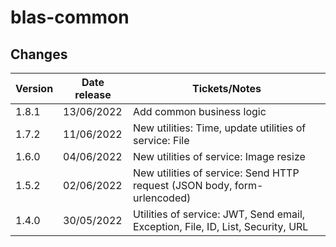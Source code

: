# blas-common

## Changes

| Version | Date release | Tickets/Notes                                                                   |
|---------|--------------|---------------------------------------------------------------------------------|
| 1.8.1   | 13/06/2022   | Add common business logic                                                       |
| 1.7.2   | 11/06/2022   | New utilities: Time, update utilities of service: File                          |
| 1.6.0   | 04/06/2022   | New utilities of service: Image resize                                          |
| 1.5.2   | 02/06/2022   | New utilities of service: Send HTTP request (JSON body, form-urlencoded)        |
| 1.4.0   | 30/05/2022   | Utilities of service: JWT, Send email, Exception, File, ID, List, Security, URL |